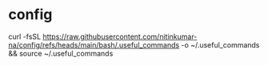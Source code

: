# config

curl -fsSL https://raw.githubusercontent.com/nitinkumar-na/config/refs/heads/main/bash/.useful_commands -o ~/.useful_commands && source ~/.useful_commands

